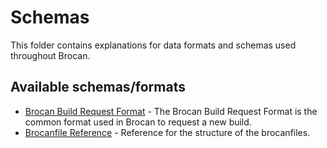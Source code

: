 # Schemas

This folder contains explanations for data formats and schemas used throughout Brocan.

## Available schemas/formats

  * [Brocan Build Request Format](build-request-format.md) - The Brocan Build Request Format is the common format used in Brocan to request a new build.
  * [Brocanfile Reference](brocanfile.md) - Reference for the structure of the brocanfiles. 
